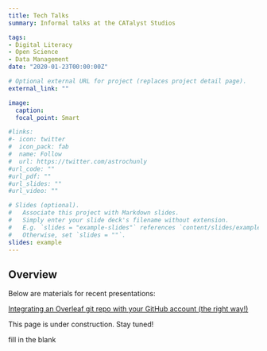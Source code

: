 ```yaml
---
title: Tech Talks
summary: Informal talks at the CATalyst Studios

tags:
- Digital Literacy
- Open Science
- Data Management
date: "2020-01-23T00:00:00Z"

# Optional external URL for project (replaces project detail page).
external_link: ""

image:
  caption:
  focal_point: Smart

#links:
#- icon: twitter
#  icon_pack: fab
#  name: Follow
#  url: https://twitter.com/astrochunly
#url_code: ""
#url_pdf: ""
#url_slides: ""
#url_video: ""

# Slides (optional).
#   Associate this project with Markdown slides.
#   Simply enter your slide deck's filename without extension.
#   E.g. `slides = "example-slides"` references `content/slides/example-slides.md`.
#   Otherwise, set `slides = ""`.
slides: example
---
```


## Overview

Below are materials for recent presentations:

[Integrating an Overleaf git repo with your GitHub account (the right way!)](/post/overleaf_github_git_sync)


This page is under construction. Stay tuned!

fill in the blank
